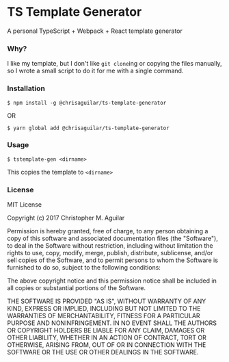 # TS Template Generator

A personal TypeScript + Webpack + React template generator

### Why?

I like my template, but I don't like `git clone`ing or copying the files
manually, so I wrote a small script to do it for me with a single command.

### Installation

  `$ npm install -g @chrisaguilar/ts-template-generator`

  OR

  `$ yarn global add @chrisaguilar/ts-template-generator`

### Usage

  `$ tstemplate-gen <dirname>`

  This copies the template to `<dirname>`

### License

MIT License

Copyright (c) 2017 Christopher M. Aguilar

Permission is hereby granted, free of charge, to any person obtaining a copy
of this software and associated documentation files (the "Software"), to deal
in the Software without restriction, including without limitation the rights
to use, copy, modify, merge, publish, distribute, sublicense, and/or sell
copies of the Software, and to permit persons to whom the Software is
furnished to do so, subject to the following conditions:

The above copyright notice and this permission notice shall be included in all
copies or substantial portions of the Software.

THE SOFTWARE IS PROVIDED "AS IS", WITHOUT WARRANTY OF ANY KIND, EXPRESS OR
IMPLIED, INCLUDING BUT NOT LIMITED TO THE WARRANTIES OF MERCHANTABILITY,
FITNESS FOR A PARTICULAR PURPOSE AND NONINFRINGEMENT. IN NO EVENT SHALL THE
AUTHORS OR COPYRIGHT HOLDERS BE LIABLE FOR ANY CLAIM, DAMAGES OR OTHER
LIABILITY, WHETHER IN AN ACTION OF CONTRACT, TORT OR OTHERWISE, ARISING FROM,
OUT OF OR IN CONNECTION WITH THE SOFTWARE OR THE USE OR OTHER DEALINGS IN THE
SOFTWARE.
